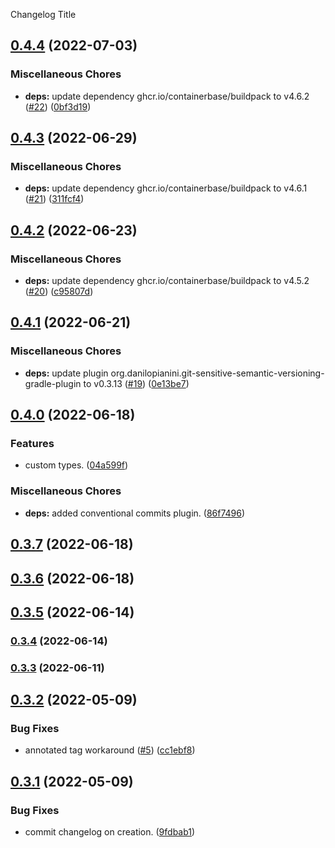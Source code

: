 Changelog Title

## [0.4.4](https://github.com/autonomouslogic/semantic-release-gradle-sonatype-example/compare/0.4.3...0.4.4) (2022-07-03)


### Miscellaneous Chores

* **deps:** update dependency ghcr.io/containerbase/buildpack to v4.6.2 ([#22](https://github.com/autonomouslogic/semantic-release-gradle-sonatype-example/issues/22)) ([0bf3d19](https://github.com/autonomouslogic/semantic-release-gradle-sonatype-example/commit/0bf3d1956cc873303787ba60f4210993d73c13a6))

## [0.4.3](https://github.com/autonomouslogic/semantic-release-gradle-sonatype-example/compare/0.4.2...0.4.3) (2022-06-29)


### Miscellaneous Chores

* **deps:** update dependency ghcr.io/containerbase/buildpack to v4.6.1 ([#21](https://github.com/autonomouslogic/semantic-release-gradle-sonatype-example/issues/21)) ([311fcf4](https://github.com/autonomouslogic/semantic-release-gradle-sonatype-example/commit/311fcf4a9717e8156227907e88681a8d08a285f6))

## [0.4.2](https://github.com/autonomouslogic/semantic-release-gradle-sonatype-example/compare/0.4.1...0.4.2) (2022-06-23)


### Miscellaneous Chores

* **deps:** update dependency ghcr.io/containerbase/buildpack to v4.5.2 ([#20](https://github.com/autonomouslogic/semantic-release-gradle-sonatype-example/issues/20)) ([c95807d](https://github.com/autonomouslogic/semantic-release-gradle-sonatype-example/commit/c95807d55d43cb430d199beff0c424ee50f5ddd9))

## [0.4.1](https://github.com/autonomouslogic/semantic-release-gradle-sonatype-example/compare/0.4.0...0.4.1) (2022-06-21)


### Miscellaneous Chores

* **deps:** update plugin org.danilopianini.git-sensitive-semantic-versioning-gradle-plugin to v0.3.13 ([#19](https://github.com/autonomouslogic/semantic-release-gradle-sonatype-example/issues/19)) ([0e13be7](https://github.com/autonomouslogic/semantic-release-gradle-sonatype-example/commit/0e13be7e6ad7e45ce6de5c131c8145654cbe3995))

## [0.4.0](https://github.com/autonomouslogic/semantic-release-gradle-sonatype-example/compare/0.3.7...0.4.0) (2022-06-18)


### Features

* custom types. ([04a599f](https://github.com/autonomouslogic/semantic-release-gradle-sonatype-example/commit/04a599f137f27de5a6ea0b540757e170cdfe4701))


### Miscellaneous Chores

* **deps:** added conventional commits plugin. ([86f7496](https://github.com/autonomouslogic/semantic-release-gradle-sonatype-example/commit/86f749627ac60f26c8d6ebfb479d1df52ca17c66))

## [0.3.7](https://github.com/autonomouslogic/semantic-release-gradle-sonatype-example/compare/0.3.6...0.3.7) (2022-06-18)

## [0.3.6](https://github.com/autonomouslogic/semantic-release-gradle-sonatype-example/compare/0.3.5...0.3.6) (2022-06-18)

## [0.3.5](https://github.com/autonomouslogic/semantic-release-gradle-sonatype-example/compare/0.3.4...0.3.5) (2022-06-14)

### [0.3.4](https://github.com/autonomouslogic/semantic-release-gradle-sonatype-example/compare/0.3.3...0.3.4) (2022-06-14)

### [0.3.3](https://github.com/autonomouslogic/semantic-release-gradle-sonatype-example/compare/0.3.2...0.3.3) (2022-06-11)

## [0.3.2](https://github.com/autonomouslogic/semantic-release-gradle-sonatype-example/compare/0.3.1...0.3.2) (2022-05-09)


### Bug Fixes

* annotated tag workaround ([#5](https://github.com/autonomouslogic/semantic-release-gradle-sonatype-example/issues/5)) ([cc1ebf8](https://github.com/autonomouslogic/semantic-release-gradle-sonatype-example/commit/cc1ebf8ac67d2fd6e57e8d19d27432532d608db4))

## [0.3.1](https://github.com/autonomouslogic/semantic-release-gradle-sonatype-example/compare/0.3.0...0.3.1) (2022-05-09)


### Bug Fixes

* commit changelog on creation. ([9fdbab1](https://github.com/autonomouslogic/semantic-release-gradle-sonatype-example/commit/9fdbab11eda96b20953b3c49c0dbe762712b895a))
